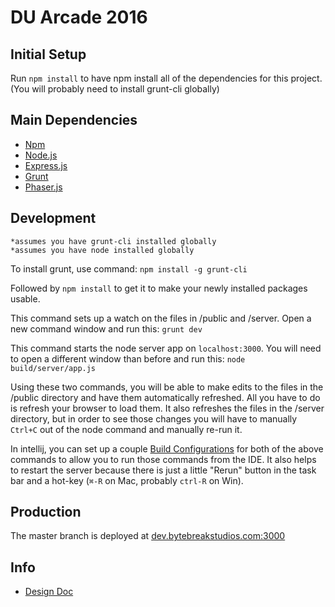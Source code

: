 # DU Arcade 2016

## Initial Setup

Run ```npm install``` to have npm install all of the dependencies for this project.  (You will probably need to install grunt-cli globally)

## Main Dependencies

* [Npm](https://www.npmjs.com/)
* [Node.js](https://nodejs.org/en/)
* [Express.js](http://expressjs.com/)
* [Grunt](http://gruntjs.com/)
* [Phaser.js](http://phaser.io/)


## Development
```
*assumes you have grunt-cli installed globally
*assumes you have node installed globally
```

To install grunt, use command:
`npm install -g grunt-cli`

Followed by
`npm install`
to get it to make your newly installed packages usable.

This command sets up a watch on the files in /public and /server. Open a new command window and run this:
```grunt dev```

This command starts the node server app on ```localhost:3000```.  You will need to open a different window than before and run this:
```node build/server/app.js```

Using these two commands, you will be able to make edits to the files in the /public directory and have them automatically refreshed.  All you have to do is refresh your browser to load them.  It also refreshes the files in the /server directory, but in order to see those changes you will have to manually ```Ctrl+C``` out of the node command and manually re-run it.

In intellij, you can set up a couple [Build Configurations](https://www.jetbrains.com/help/idea/15.0/creating-and-editing-run-debug-configurations.html?origin=old_help) for both of the above commands to allow you to run those commands from the IDE.  It also helps to restart the server because there is just a little "Rerun" button in the task bar and a hot-key (```⌘-R``` on Mac, probably ```ctrl-R``` on Win).

## Production

The master branch is deployed at [dev.bytebreakstudios.com:3000](http://dev.bytebreakstudios.com:3000)

## Info

* [Design Doc](https://docs.google.com/document/d/1Gxge2_8-U16DAEXcHfV73xlRAJmqlBCkBnh5tFU4vko/edit#)
